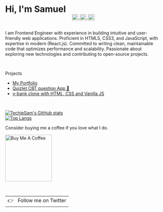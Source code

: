 # Hi, I'm Samuel

<div align="right">
  <a href="https://techie-sam.vercel.app">
  </a>
</div>

<p align="center">
  <a href="https://techie-sam.vercel.app">
  </a>
</p>

<p align="center" style="margin: -20px 0 30px">
    <a href="https://www.instagram.com/techie-sam/" target="_blank">
    <img align="center" alt="Techie Sam Instagram" width="22px" src="https://raw.githubusercontent.com/hussainweb/hussainweb/main/icons/instagram.png" />
    </a>
    </a>
    <a href="https://twitter.com/techie_sam" target="_blank">
    <img align="center" alt="Techie Sam | Twitter" width="22px" src="https://raw.githubusercontent.com/peterthehan/peterthehan/master/assets/twitter.svg" />
    </a>
    <a href="https://www.linkedin.com/in/techie-sam/" target="_blank">
    <img align="center" alt="Techie Sam LinkedIN" width="22px" src="https://raw.githubusercontent.com/peterthehan/peterthehan/master/assets/linkedin.svg" />
    </a>
</p>

I am Frontend Engineer with experience in building intuitive and user-friendly web applications. Proficient in HTML5, CSS3, and JavaScript, with expertise in modern (React.js). Committed to writing clean, maintainable code that optimizes performance and scalability. Passionate about exploring new technologies and contributing to open-source projects.

<br />

Projects 
* [My Portfolio](https://techiesam.vercel.app) 
* [Quizlet CBT question App 🌊](https://quizlet001.vercel.app) 
* [v-bank clone with HTML, CSS and Vanilla JS](https://v-bank001.vercel.app) 

<br />

[![TechieSam's GitHub stats](https://github-readme-stats.vercel.app/api?username=techie-sam&theme=transparent&show_icons=true)](https://github.com/techie-sam/github-readme-stats) <br>
[![Top Langs](https://github-readme-stats.vercel.app/api/top-langs/?username=techie-sam&theme=transparent&show_icons=true)](https://github.com/techie-sam/github-readme-stats)

Consider buying me a coffee if you love what I do.

<a href="https://www.buymeacoffee.com/techiesam" target="_blank"><img src="https://cdn.buymeacoffee.com/buttons/v2/default-red.png" alt="Buy Me A Coffee" width="150" ></a>

<br />
<a href="https://twitter.com/techie-sam">
  <table align="right">
      <tr>
          <td>
            👉 &nbsp;&nbsp;Follow me on Twitter
          </td>
      </tr>
  </table>
</a>
